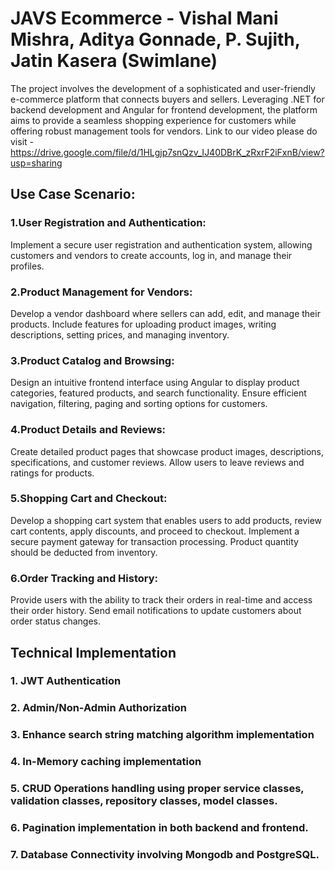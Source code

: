 # JAVS Ecommerce - Vishal Mani Mishra, Aditya Gonnade, P. Sujith, Jatin Kasera (Swimlane)

The project involves the development of a sophisticated and user-friendly e-commerce platform that connects buyers and sellers. Leveraging .NET for backend development and Angular for frontend development, the platform aims to provide a seamless shopping experience for customers while offering robust management tools for vendors. Link to our video please do visit - 
https://drive.google.com/file/d/1HLgjp7snQzv_IJ40DBrK_zRxrF2iFxnB/view?usp=sharing

## Use Case Scenario:

### 1.User Registration and Authentication:
   Implement a secure user registration and authentication system, allowing customers and vendors to create accounts, log in, and manage their profiles.

### 2.Product Management for Vendors:
   Develop a vendor dashboard where sellers can add, edit, and manage their products. Include features for uploading product images, writing descriptions, setting prices, and managing inventory.

### 3.Product Catalog and Browsing:
   Design an intuitive frontend interface using Angular to display product categories, featured products, and search functionality. Ensure efficient navigation, filtering, paging and sorting options for customers.

### 4.Product Details and Reviews:
   Create detailed product pages that showcase product images, descriptions, specifications, and customer reviews. Allow users to leave reviews and ratings for products.

### 5.Shopping Cart and Checkout:
   Develop a shopping cart system that enables users to add products, review cart contents, apply discounts, and proceed to checkout. Implement a secure payment gateway for transaction processing. Product quantity should be deducted from inventory.

### 6.Order Tracking and History:
   Provide users with the ability to track their orders in real-time and access their order history. Send email notifications to update customers about order status changes.
 
## Technical Implementation
   
   ### 1. JWT Authentication
   ### 2. Admin/Non-Admin Authorization
   ### 3. Enhance search string matching algorithm implementation 
   ### 4. In-Memory caching implementation
   ### 5. CRUD Operations handling using proper service classes, validation classes, repository classes, model classes.
   ### 6. Pagination implementation in both backend and frontend.
   ### 7. Database Connectivity involving Mongodb and PostgreSQL.
